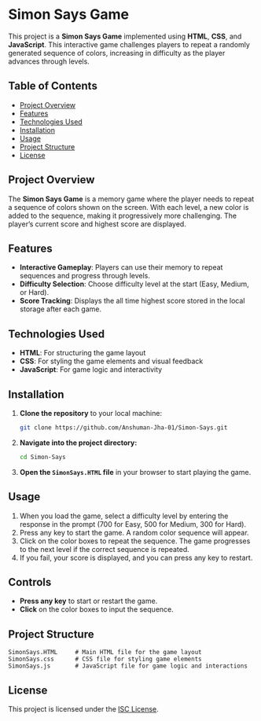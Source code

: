 # Simon Says Game

This project is a **Simon Says Game** implemented using **HTML**, **CSS**, and **JavaScript**. This interactive game challenges players to repeat a randomly generated sequence of colors, increasing in difficulty as the player advances through levels.

## Table of Contents

- [Project Overview](#project-overview)
- [Features](#features)
- [Technologies Used](#technologies-used)
- [Installation](#installation)
- [Usage](#usage)
- [Project Structure](#project-structure)
- [License](#license)

## Project Overview

The **Simon Says Game** is a memory game where the player needs to repeat a sequence of colors shown on the screen. With each level, a new color is added to the sequence, making it progressively more challenging. The player’s current score and highest score are displayed.

## Features

- **Interactive Gameplay**: Players can use their memory to repeat sequences and progress through levels.
- **Difficulty Selection**: Choose difficulty level at the start (Easy, Medium, or Hard).
- **Score Tracking**: Displays the all time highest score stored in the local storage after each game.

## Technologies Used

- **HTML**: For structuring the game layout
- **CSS**: For styling the game elements and visual feedback
- **JavaScript**: For game logic and interactivity

## Installation

1. **Clone the repository** to your local machine:
   ```bash
   git clone https://github.com/Anshuman-Jha-01/Simon-Says.git

2. **Navigate into the project directory:**
    ```bash
    cd Simon-Says

3. **Open the ```SimonSays.HTML``` file** in your browser to start playing the game.

## Usage

1. When you load the game, select a difficulty level by entering the response in the prompt (700 for Easy, 500 for Medium, 300 for Hard).
2. Press any key to start the game. A random color sequence will appear.
3. Click on the color boxes to repeat the sequence. The game progresses to the next level if the correct sequence is repeated.
4. If you fail, your score is displayed, and you can press any key to restart.

## Controls

- **Press any key** to start or restart the game.
- **Click** on the color boxes to input the sequence.

## Project Structure

```
SimonSays.HTML     # Main HTML file for the game layout
SimonSays.css      # CSS file for styling game elements
SimonSays.js       # JavaScript file for game logic and interactions
```

## License 

This project is licensed under the [ISC License](https://opensource.org/licenses/ISC).
